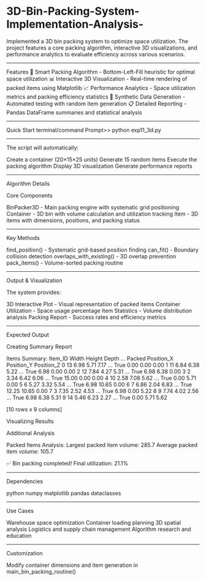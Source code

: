 # 3D-Bin-Packing-System-Implementation-Analysis-
Implemented a 3D bin packing system to optimize space utilization. The project features a core packing algorithm, interactive 3D visualizations, and performance analytics to evaluate efficiency across various scenarios.

---

Features
🧠 Smart Packing Algorithm - Bottom-Left-Fill heuristic for optimal space utilization
📊 Interactive 3D Visualization - Real-time rendering of packed items using Matplotlib
📈 Performance Analytics - Space utilization metrics and packing efficiency statistics
🔄 Synthetic Data Generation - Automated testing with random item generation
📋 Detailed Reporting - Pandas DataFrame summaries and statistical analysis

---
Quick Start
terminal/command Prompt>>
python exp11_3d.py

---
The script will automatically:

Create a container (20×15×25 units)
Generate 15 random items
Execute the packing algorithm
Display 3D visualization
Generate performance reports

---
Algorithm Details

Core Components

BinPacker3D - Main packing engine with systematic grid positioning
Container - 3D bin with volume calculation and utilization tracking
Item - 3D items with dimensions, positions, and packing status

---
Key Methods

find_position() - Systematic grid-based position finding
can_fit() - Boundary collision detection
overlaps_with_existing() - 3D overlap prevention
pack_items() - Volume-sorted packing routine

---
Output & Visualization

The system provides:

3D Interactive Plot - Visual representation of packed items
Container Utilization - Space usage percentage
Item Statistics - Volume distribution analysis
Packing Report - Success rates and efficiency metrics

---
Expected Output

Creating Summary Report

Items Summary:
   Item_ID  Width  Height  Depth  ...  Packed  Position_X  Position_Y  Position_Z
0       13   6.98    5.71   7.17  ...    True        0.00        0.00        0.00
1       11   6.84    6.38   5.22  ...    True        6.98        0.00        0.00
2       12   7.84    4.27   5.31  ...    True        6.98        6.38        0.00
3        2   3.34    6.42   6.06  ...    True       15.00        0.00        0.00
4       10   2.58    7.08   5.62  ...    True        0.00        5.71        0.00
5        6   5.27    3.32   5.54  ...    True        6.98       10.65        0.00
6        7   6.86    2.04   6.83  ...    True       12.25       10.65        0.00
7        3   7.35    2.52   4.53  ...    True        6.98        0.00        5.22
8        9   7.74    4.02   2.56  ...    True        6.98        6.38        5.31
9       14   5.46    6.23   2.27  ...    True        0.00        5.71        5.62

[10 rows x 9 columns]

Visualizing Results

Additional Analysis

Packed Items Analysis:
Largest packed item volume: 285.7
Average packed item volume: 105.7

✅ Bin packing completed!
Final utilization: 21.1%

---
Dependencies

python
numpy
matplotlib
pandas
dataclasses

---
Use Cases

Warehouse space optimization
Container loading planning
3D spatial analysis
Logistics and supply chain management
Algorithm research and education

---
Customization

Modify container dimensions and item generation in main_bin_packing_routine()
